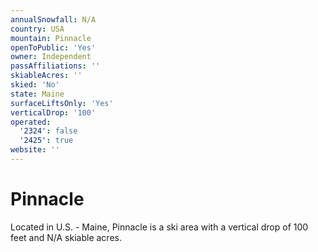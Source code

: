 ```yaml
---
annualSnowfall: N/A
country: USA
mountain: Pinnacle
openToPublic: 'Yes'
owner: Independent
passAffiliations: ''
skiableAcres: ''
skied: 'No'
state: Maine
surfaceLiftsOnly: 'Yes'
verticalDrop: '100'
operated:
  '2324': false
  '2425': true
website: ''
---
```



# Pinnacle

Located in U.S. - Maine, Pinnacle is a ski area with a vertical drop of 100 feet and N/A skiable acres.
